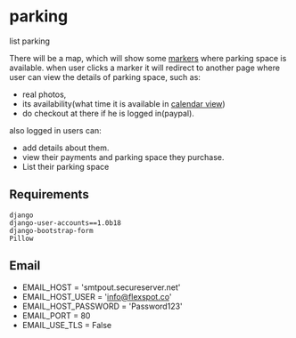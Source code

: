 parking
=======

list parking


There will be a map, which will show some [markers](https://developers.google.com/maps/documentation/javascript/examples/marker-simple) where parking space is available. when user clicks a marker it will redirect to another page where user can view the details of parking space, such as:

+ real photos,
+ its availability(what time it is available in [calendar view](http://arshaw.com/fullcalendar/))
+ do checkout at there if he is logged in(paypal).

also logged in users can:

+ add details about them.
+ view their payments and parking space they purchase.
+ List their parking space

Requirements
------------

	django
	django-user-accounts==1.0b18
	django-bootstrap-form
	Pillow


Email
-----

+ EMAIL_HOST = 'smtpout.secureserver.net'
+ EMAIL_HOST_USER = 'info@flexspot.co'
+ EMAIL_HOST_PASSWORD = 'Password123' 
+ EMAIL_PORT = 80
+ EMAIL_USE_TLS = False